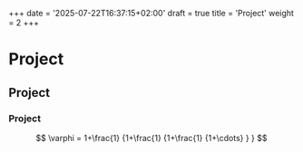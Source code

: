 +++
date = '2025-07-22T16:37:15+02:00'
draft = true
title = 'Project'
weight = 2
+++

# Project
## Project
### Project


$$
 \varphi = 1+\frac{1} {1+\frac{1} {1+\frac{1} {1+\cdots} } }
$$
